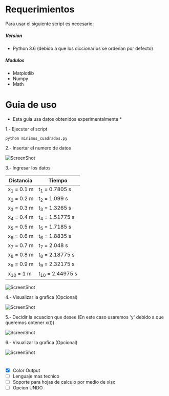 # Requerimientos
Para usar el siguiente script es necesario:
##### Version
- Python 3.6 (debido a que los diccionarios se ordenan por defecto)
##### Modulos
- Matplotlib
- Numpy
- Math

# Guia de uso
* Esta guia usa datos obtenidos experimentalmente *

1.- Ejecutar el script

`python minimos_cuadrados.py`

2.- Insertar el numero de datos

![ScreenShot](https://raw.github.com/index-0/Regresion/master/Images/1.png)

3.- Ingresar los datos

| Distancia             | Tiempo                     |
|-----------------------|----------------------------|
| x<sub>1</sub> = 0.1 m | t<sub>1</sub> = 0.7805 s   |
| x<sub>2</sub> = 0.2 m | t<sub>2</sub> = 1.099 s    |
| x<sub>3</sub> = 0.3 m | t<sub>3</sub> = 1.3265 s   |
| x<sub>4</sub> = 0.4 m | t<sub>4</sub> = 1.51775 s  |
| x<sub>5</sub> = 0.5 m | t<sub>5</sub> = 1.7185 s   |
| x<sub>6</sub> = 0.6 m | t<sub>6</sub> = 1.8835 s   |
| x<sub>7</sub> = 0.7 m | t<sub>7</sub> = 2.048 s    |
| x<sub>8</sub> = 0.8 m | t<sub>8</sub> = 2.18775 s  |
| x<sub>9</sub> = 0.9 m | t<sub>9</sub> = 2.32175 s  |
| x<sub>10</sub> = 1 m  | t<sub>10</sub> = 2.44975 s |

![ScreenShot](https://raw.github.com/index-0/Regresion/master/Images/2.png)

4.- Visualizar la grafica (Opcional)

![ScreenShot](https://raw.github.com/index-0/Regresion/master/Images/figure_1.png)

5.- Decidir la ecuacion que desee (En este caso usaremos 'y' debido a que queremos obtener x(t))

![ScreenShot](https://raw.github.com/index-0/Regresion/master/Images/3.png)

6.- Visualizar la grafica (Opcional)

![ScreenShot](https://raw.github.com/index-0/Regresion/master/Images/figure_2.png)

# 

- [x] Color Output
- [ ] Lenguaje mas tecnico
- [ ] Soporte para hojas de calculo por medio de xlsx
- [ ] Opcion UNDO

